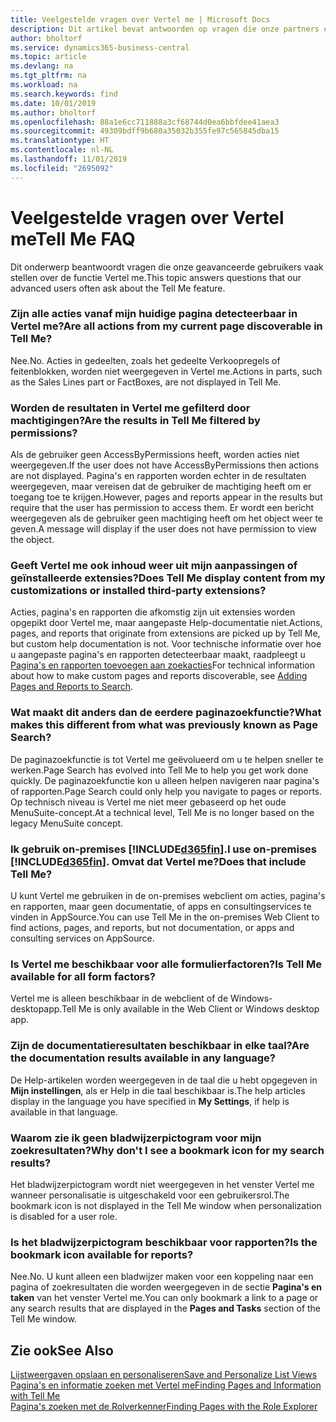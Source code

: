 ```yaml
---
title: Veelgestelde vragen over Vertel me | Microsoft Docs
description: Dit artikel bevat antwoorden op vragen die onze partners en klanten vaak hebben over Vertel me.
author: bholtorf
ms.service: dynamics365-business-central
ms.topic: article
ms.devlang: na
ms.tgt_pltfrm: na
ms.workload: na
ms.search.keywords: find
ms.date: 10/01/2019
ms.author: bholtorf
ms.openlocfilehash: 88a1e6cc711888a3cf68744d0ea6bbfdee41aea3
ms.sourcegitcommit: 49309bdff9b680a35032b355fe97c565845dba15
ms.translationtype: HT
ms.contentlocale: nl-NL
ms.lasthandoff: 11/01/2019
ms.locfileid: "2695092"
---
```

# <a name="tell-me-faq"></a><span data-ttu-id="42c4d-103">Veelgestelde vragen over Vertel me</span><span class="sxs-lookup"><span data-stu-id="42c4d-103">Tell Me FAQ</span></span>
<span data-ttu-id="42c4d-104">Dit onderwerp beantwoordt vragen die onze geavanceerde gebruikers vaak stellen over de functie Vertel me.</span><span class="sxs-lookup"><span data-stu-id="42c4d-104">This topic answers questions that our advanced users often ask about the Tell Me feature.</span></span>

### <a name="are-all-actions-from-my-current-page-discoverable-in-tell-me"></a><span data-ttu-id="42c4d-105">Zijn alle acties vanaf mijn huidige pagina detecteerbaar in Vertel me?</span><span class="sxs-lookup"><span data-stu-id="42c4d-105">Are all actions from my current page discoverable in Tell Me?</span></span>
<span data-ttu-id="42c4d-106">Nee.</span><span class="sxs-lookup"><span data-stu-id="42c4d-106">No.</span></span> <span data-ttu-id="42c4d-107">Acties in gedeelten, zoals het gedeelte Verkoopregels of feitenblokken, worden niet weergegeven in Vertel me.</span><span class="sxs-lookup"><span data-stu-id="42c4d-107">Actions in parts, such as the Sales Lines part or FactBoxes, are not displayed in Tell Me.</span></span>

### <a name="are-the-results-in-tell-me-filtered-by-permissions"></a><span data-ttu-id="42c4d-108">Worden de resultaten in Vertel me gefilterd door machtigingen?</span><span class="sxs-lookup"><span data-stu-id="42c4d-108">Are the results in Tell Me filtered by permissions?</span></span>
<span data-ttu-id="42c4d-109">Als de gebruiker geen AccessByPermissions heeft, worden acties niet weergegeven.</span><span class="sxs-lookup"><span data-stu-id="42c4d-109">If the user does not have AccessByPermissions then actions are not displayed.</span></span> <span data-ttu-id="42c4d-110">Pagina's en rapporten worden echter in de resultaten weergegeven, maar vereisen dat de gebruiker de machtiging heeft om er toegang toe te krijgen.</span><span class="sxs-lookup"><span data-stu-id="42c4d-110">However, pages and reports appear in the results but require that the user has permission to access them.</span></span> <span data-ttu-id="42c4d-111">Er wordt een bericht weergegeven als de gebruiker geen machtiging heeft om het object weer te geven.</span><span class="sxs-lookup"><span data-stu-id="42c4d-111">A message will display if the user does not have permission to view the object.</span></span>

### <a name="does-tell-me-display-content-from-my-customizations-or-installed-third-party-extensions"></a><span data-ttu-id="42c4d-112">Geeft Vertel me ook inhoud weer uit mijn aanpassingen of geïnstalleerde extensies?</span><span class="sxs-lookup"><span data-stu-id="42c4d-112">Does Tell Me display content from my customizations or installed third-party extensions?</span></span>
<span data-ttu-id="42c4d-113">Acties, pagina's en rapporten die afkomstig zijn uit extensies worden opgepikt door Vertel me, maar aangepaste Help-documentatie niet.</span><span class="sxs-lookup"><span data-stu-id="42c4d-113">Actions, pages, and reports that originate from extensions are picked up by Tell Me, but custom help documentation is not.</span></span> <span data-ttu-id="42c4d-114">Voor technische informatie over hoe u aangepaste pagina's en rapporten detecteerbaar maakt, raadpleegt u [Pagina's en rapporten toevoegen aan zoekacties](/dynamics365/business-central/dev-itpro/developer/devenv-al-menusuite-functionality)</span><span class="sxs-lookup"><span data-stu-id="42c4d-114">For technical information about how to make custom pages and reports discoverable, see [Adding Pages and Reports to Search](/dynamics365/business-central/dev-itpro/developer/devenv-al-menusuite-functionality).</span></span>

### <a name="what-makes-this-different-from-what-was-previously-known-as-page-search"></a><span data-ttu-id="42c4d-115">Wat maakt dit anders dan de eerdere paginazoekfunctie?</span><span class="sxs-lookup"><span data-stu-id="42c4d-115">What makes this different from what was previously known as Page Search?</span></span>
<span data-ttu-id="42c4d-116">De paginazoekfunctie is tot Vertel me geëvolueerd om u te helpen sneller te werken.</span><span class="sxs-lookup"><span data-stu-id="42c4d-116">Page Search has evolved into Tell Me to help you get work done quickly.</span></span> <span data-ttu-id="42c4d-117">De paginazoekfunctie kon u alleen helpen navigeren naar pagina's of rapporten.</span><span class="sxs-lookup"><span data-stu-id="42c4d-117">Page Search could only help you navigate to pages or reports.</span></span> <span data-ttu-id="42c4d-118">Op technisch niveau is Vertel me niet meer gebaseerd op het oude MenuSuite-concept.</span><span class="sxs-lookup"><span data-stu-id="42c4d-118">At a technical level, Tell Me is no longer based on the legacy MenuSuite concept.</span></span>

### <a name="i-use-on-premises-included365finincludesd365fin_mdmd-does-that-include-tell-me"></a><span data-ttu-id="42c4d-119">Ik gebruik on-premises [!INCLUDE[d365fin](includes/d365fin_md.md)].</span><span class="sxs-lookup"><span data-stu-id="42c4d-119">I use on-premises [!INCLUDE[d365fin](includes/d365fin_md.md)].</span></span> <span data-ttu-id="42c4d-120">Omvat dat Vertel me?</span><span class="sxs-lookup"><span data-stu-id="42c4d-120">Does that include Tell Me?</span></span>
<span data-ttu-id="42c4d-121">U kunt Vertel me gebruiken in de on-premises webclient om acties, pagina's en rapporten, maar geen documentatie, of apps en consultingservices te vinden in AppSource.</span><span class="sxs-lookup"><span data-stu-id="42c4d-121">You can use Tell Me in the on-premises Web Client to find actions, pages, and reports, but not documentation, or apps and consulting services on AppSource.</span></span>

### <a name="is-tell-me-available-for-all-form-factors"></a><span data-ttu-id="42c4d-122">Is Vertel me beschikbaar voor alle formulierfactoren?</span><span class="sxs-lookup"><span data-stu-id="42c4d-122">Is Tell Me available for all form factors?</span></span>
<span data-ttu-id="42c4d-123">Vertel me is alleen beschikbaar in de webclient of de Windows-desktopapp.</span><span class="sxs-lookup"><span data-stu-id="42c4d-123">Tell Me is only available in the Web Client or Windows desktop app.</span></span>

### <a name="are-the-documentation-results-available-in-any-language"></a><span data-ttu-id="42c4d-124">Zijn de documentatieresultaten beschikbaar in elke taal?</span><span class="sxs-lookup"><span data-stu-id="42c4d-124">Are the documentation results available in any language?</span></span>
<span data-ttu-id="42c4d-125">De Help-artikelen worden weergegeven in de taal die u hebt opgegeven in **Mijn instellingen**, als er Help in die taal beschikbaar is.</span><span class="sxs-lookup"><span data-stu-id="42c4d-125">The help articles display in the language you have specified in **My Settings**, if help is available in that language.</span></span>

### <a name="why-dont-i-see-a-bookmark-icon-for-my-search-results"></a><span data-ttu-id="42c4d-126">Waarom zie ik geen bladwijzerpictogram voor mijn zoekresultaten?</span><span class="sxs-lookup"><span data-stu-id="42c4d-126">Why don't I see a bookmark icon for my search results?</span></span>
<span data-ttu-id="42c4d-127">Het bladwijzerpictogram wordt niet weergegeven in het venster Vertel me wanneer personalisatie is uitgeschakeld voor een gebruikersrol.</span><span class="sxs-lookup"><span data-stu-id="42c4d-127">The bookmark icon is not displayed in the Tell Me window when personalization is disabled for a user role.</span></span>

### <a name="is-the-bookmark-icon-available-for-reports"></a><span data-ttu-id="42c4d-128">Is het bladwijzerpictogram beschikbaar voor rapporten?</span><span class="sxs-lookup"><span data-stu-id="42c4d-128">Is the bookmark icon available for reports?</span></span>
<span data-ttu-id="42c4d-129">Nee.</span><span class="sxs-lookup"><span data-stu-id="42c4d-129">No.</span></span> <span data-ttu-id="42c4d-130">U kunt alleen een bladwijzer maken voor een koppeling naar een pagina of zoekresultaten die worden weergegeven in de sectie **Pagina's en taken** van het venster Vertel me.</span><span class="sxs-lookup"><span data-stu-id="42c4d-130">You can only bookmark a link to a page or any search results that are displayed in the **Pages and Tasks** section of the Tell Me window.</span></span>


## <a name="see-also"></a><span data-ttu-id="42c4d-131">Zie ook</span><span class="sxs-lookup"><span data-stu-id="42c4d-131">See Also</span></span>  
[<span data-ttu-id="42c4d-132">Lijstweergaven opslaan en personaliseren</span><span class="sxs-lookup"><span data-stu-id="42c4d-132">Save and Personalize List Views</span></span>](ui-views.md)  
[<span data-ttu-id="42c4d-133">Pagina's en informatie zoeken met Vertel me</span><span class="sxs-lookup"><span data-stu-id="42c4d-133">Finding Pages and Information with Tell Me</span></span>](ui-search.md)  
[<span data-ttu-id="42c4d-134">Pagina's zoeken met de Rolverkenner</span><span class="sxs-lookup"><span data-stu-id="42c4d-134">Finding Pages with the Role Explorer</span></span>](ui-role-explorer.md)
